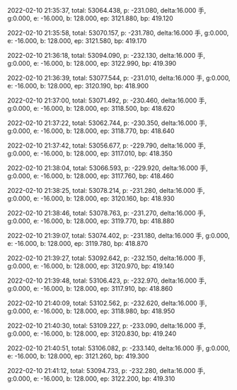 2022-02-10 21:35:37, total: 53064.438, p: -231.080, delta:16.000 手, g:0.000, e: -16.000, b: 128.000, ep: 3121.880, bp: 419.120

2022-02-10 21:35:58, total: 53070.157, p: -231.780, delta:16.000 手, g:0.000, e: -16.000, b: 128.000, ep: 3121.580, bp: 419.170

2022-02-10 21:36:18, total: 53094.090, p: -232.130, delta:16.000 手, g:0.000, e: -16.000, b: 128.000, ep: 3122.990, bp: 419.390

2022-02-10 21:36:39, total: 53077.544, p: -231.010, delta:16.000 手, g:0.000, e: -16.000, b: 128.000, ep: 3120.190, bp: 418.900

2022-02-10 21:37:00, total: 53071.492, p: -230.460, delta:16.000 手, g:0.000, e: -16.000, b: 128.000, ep: 3118.500, bp: 418.620

2022-02-10 21:37:22, total: 53062.744, p: -230.350, delta:16.000 手, g:0.000, e: -16.000, b: 128.000, ep: 3118.770, bp: 418.640

2022-02-10 21:37:42, total: 53056.677, p: -229.790, delta:16.000 手, g:0.000, e: -16.000, b: 128.000, ep: 3117.010, bp: 418.350

2022-02-10 21:38:04, total: 53066.593, p: -229.920, delta:16.000 手, g:0.000, e: -16.000, b: 128.000, ep: 3117.760, bp: 418.460

2022-02-10 21:38:25, total: 53078.214, p: -231.280, delta:16.000 手, g:0.000, e: -16.000, b: 128.000, ep: 3120.160, bp: 418.930

2022-02-10 21:38:46, total: 53078.763, p: -231.270, delta:16.000 手, g:0.000, e: -16.000, b: 128.000, ep: 3119.770, bp: 418.880

2022-02-10 21:39:07, total: 53074.402, p: -231.180, delta:16.000 手, g:0.000, e: -16.000, b: 128.000, ep: 3119.780, bp: 418.870

2022-02-10 21:39:27, total: 53092.642, p: -232.150, delta:16.000 手, g:0.000, e: -16.000, b: 128.000, ep: 3120.970, bp: 419.140

2022-02-10 21:39:48, total: 53106.423, p: -232.970, delta:16.000 手, g:0.000, e: -16.000, b: 128.000, ep: 3117.910, bp: 418.860

2022-02-10 21:40:09, total: 53102.562, p: -232.620, delta:16.000 手, g:0.000, e: -16.000, b: 128.000, ep: 3118.980, bp: 418.950

2022-02-10 21:40:30, total: 53109.227, p: -233.090, delta:16.000 手, g:0.000, e: -16.000, b: 128.000, ep: 3120.830, bp: 419.240

2022-02-10 21:40:51, total: 53106.082, p: -233.140, delta:16.000 手, g:0.000, e: -16.000, b: 128.000, ep: 3121.260, bp: 419.300

2022-02-10 21:41:12, total: 53094.733, p: -232.280, delta:16.000 手, g:0.000, e: -16.000, b: 128.000, ep: 3122.200, bp: 419.310